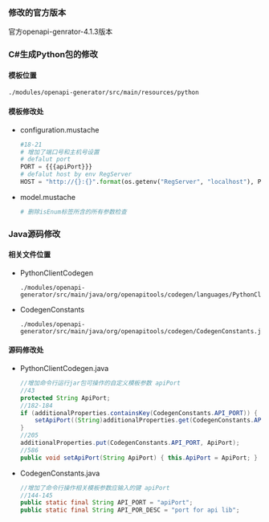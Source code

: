 ### 修改的官方版本

官方openapi-genrator-4.1.3版本

### C#生成Python包的修改

#### 模板位置

```
./modules/openapi-generator/src/main/resources/python
```

#### 模板修改处

- configuration.mustache

  ```python
  #18-21
  # 增加了端口号和主机号设置
  # defalut port
  PORT = {{{apiPort}}}
  # defalut host by env RegServer
  HOST = "http://{}:{}".format(os.getenv("RegServer", "localhost"), PORT)
  ```

- model.mustache

  ```python
  # 删除isEnum标签所含的所有参数检查
  ```

  

### Java源码修改

#### 相关文件位置

- PythonClientCodegen

  ```
  ./modules/openapi-generator/src/main/java/org/openapitools/codegen/languages/PythonClientCodegen.java
  ```

- CodegenConstants

  ```
  ./modules/openapi-generator/src/main/java/org/openapitools/codegen/CodegenConstants.java
  ```

  

#### 源码修改处

- PythonClientCodegen.java

  ```java
  //增加命令行运行jar包可操作的自定义模板参数 apiPort
  //43
  protected String ApiPort;
  //182-184
  if (additionalProperties.containsKey(CodegenConstants.API_PORT)) {
      setApiPort((String)additionalProperties.get(CodegenConstants.API_PORT));
  }
  //205
  additionalProperties.put(CodegenConstants.API_PORT, ApiPort);
  //586
  public void setApiPort(String ApiPort) { this.ApiPort = ApiPort; }
  ```

- CodegenConstants.java

  ```java
  //增加了命令行操作相关模板参数应输入的键 apiPort
  //144-145
  public static final String API_PORT = "apiPort";
  public static final String API_POR_DESC = "port for api lib";
  ```